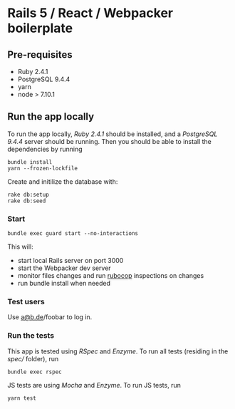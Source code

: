 # Rails 5 / React / Webpacker boilerplate

## Pre-requisites
* Ruby 2.4.1
* PostgreSQL 9.4.4
* yarn
* node > 7.10.1

## Run the app locally

To run the app locally, *Ruby 2.4.1* should be installed, and a *PostgreSQL 9.4.4* server should be running. Then you should be able to install the dependencies by running
```
bundle install
yarn --frozen-lockfile
```

Create and initilize the database with:
```
rake db:setup
rake db:seed
```

### Start

```
bundle exec guard start --no-interactions
```

This will:

 * start local Rails server on port 3000
 * start the Webpacker dev server
 * monitor files changes and run [rubocop](docs/rubocop.md) inspections on changes
 * run bundle install when needed

### Test users

Use a@b.de/foobar to log in.
 
### Run the tests

This app is tested using *RSpec* and *Enzyme*. To run all tests (residing in the *spec/* folder), run
```
bundle exec rspec
```

JS tests are using *Mocha* and *Enzyme*. To run JS tests, run
```
yarn test
```
